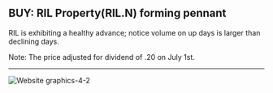 ## BUY: RIL Property(RIL.N) forming pennant

RIL is exhibiting a healthy advance; notice volume on up days is larger than declining days.

Note: The price adjusted for dividend of .20 on July 1st.

---

![Website graphics-4-2](https://github.com/stockpickslk/stockpickslk.github.io/assets/173802017/48a29224-f7d2-4f74-bd69-a191a47dee20)
